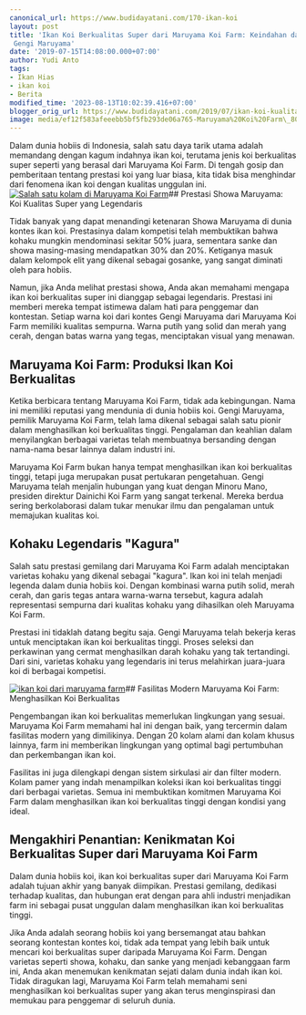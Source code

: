 ```yaml
---
canonical_url: https://www.budidayatani.com/170-ikan-koi
layout: post
title: 'Ikan Koi Berkualitas Super dari Maruyama Koi Farm: Keindahan dan Prestasi
 Gengi Maruyama'
date: '2019-07-15T14:08:00.000+07:00'
author: Yudi Anto
tags:
- Ikan Hias
- ikan koi
- Berita
modified_time: '2023-08-13T10:02:39.416+07:00'
blogger_orig_url: https://www.budidayatani.com/2019/07/ikan-koi-kualitas-super-dari-maruyama.html
image: media/ef12f583afeeebb5bf5fb293de06a765-Maruyama%20Koi%20Farm\_800x522.jpg
---
```

Dalam dunia hobiis di Indonesia, salah satu daya tarik utama adalah memandang dengan kagum indahnya ikan koi, terutama jenis koi berkualitas super seperti yang berasal dari Maruyama Koi Farm. Di tengah gosip dan pemberitaan tentang prestasi koi yang luar biasa, kita tidak bisa menghindar dari fenomena ikan koi dengan kualitas unggulan ini.[![Salah satu kolam di Maruyama Koi Farm](https://blogger.googleusercontent.com/img/b/R29vZ2xl/AVvXsEhzjZLKtRnoDs8-n_sjMkDjZzxJ3gNc3L2u2x3Ggw5o9ehH-FGY12MB6Nov8bHAEokPnyH34zZVE-Wu-AJVqZSiDqLPp1g9_MxsJq_6IL-Ck6CbSCt0_het2rP2Uu0FcdmqkK_Jio5EAFWxJjHmt5kXDxPxqGdpS7h9uuvIw_TtWaxE5oykYNb7iI0JfZbh/w640-h418/Maruyama%20Koi%20Farm_800x522.jpg)](https://blogger.googleusercontent.com/img/b/R29vZ2xl/AVvXsEhzjZLKtRnoDs8-n_sjMkDjZzxJ3gNc3L2u2x3Ggw5o9ehH-FGY12MB6Nov8bHAEokPnyH34zZVE-Wu-AJVqZSiDqLPp1g9_MxsJq_6IL-Ck6CbSCt0_het2rP2Uu0FcdmqkK_Jio5EAFWxJjHmt5kXDxPxqGdpS7h9uuvIw_TtWaxE5oykYNb7iI0JfZbh/s800/Maruyama%20Koi%20Farm_800x522.jpg)## Prestasi Showa Maruyama: Koi Kualitas Super yang Legendaris

Tidak banyak yang dapat menandingi ketenaran Showa Maruyama di dunia kontes ikan koi. Prestasinya dalam kompetisi telah membuktikan bahwa kohaku mungkin mendominasi sekitar 50% juara, sementara sanke dan showa masing-masing mendapatkan 30% dan 20%. Ketiganya masuk dalam kelompok elit yang dikenal sebagai gosanke, yang sangat diminati oleh para hobiis.

Namun, jika Anda melihat prestasi showa, Anda akan memahami mengapa ikan koi berkualitas super ini dianggap sebagai legendaris. Prestasi ini memberi mereka tempat istimewa dalam hati para penggemar dan kontestan. Setiap warna koi dari kontes Gengi Maruyama dari Maruyama Koi Farm memiliki kualitas sempurna. Warna putih yang solid dan merah yang cerah, dengan batas warna yang tegas, menciptakan visual yang menawan.

## Maruyama Koi Farm: Produksi Ikan Koi Berkualitas

Ketika berbicara tentang Maruyama Koi Farm, tidak ada kebingungan. Nama ini memiliki reputasi yang mendunia di dunia hobiis koi. Gengi Maruyama, pemilik Maruyama Koi Farm, telah lama dikenal sebagai salah satu pionir dalam menghasilkan koi berkualitas tinggi. Pengalaman dan keahlian dalam menyilangkan berbagai varietas telah membuatnya bersanding dengan nama-nama besar lainnya dalam industri ini.

Maruyama Koi Farm bukan hanya tempat menghasilkan ikan koi berkualitas tinggi, tetapi juga merupakan pusat pertukaran pengetahuan. Gengi Maruyama telah menjalin hubungan yang kuat dengan Minoru Mano, presiden direktur Dainichi Koi Farm yang sangat terkenal. Mereka berdua sering berkolaborasi dalam tukar menukar ilmu dan pengalaman untuk memajukan kualitas koi.

## Kohaku Legendaris "Kagura"

Salah satu prestasi gemilang dari Maruyama Koi Farm adalah menciptakan varietas kohaku yang dikenal sebagai "kagura". Ikan koi ini telah menjadi legenda dalam dunia hobiis koi. Dengan kombinasi warna putih solid, merah cerah, dan garis tegas antara warna-warna tersebut, kagura adalah representasi sempurna dari kualitas kohaku yang dihasilkan oleh Maruyama Koi Farm.

Prestasi ini tidaklah datang begitu saja. Gengi Maruyama telah bekerja keras untuk menciptakan ikan koi berkualitas tinggi. Proses seleksi dan perkawinan yang cermat menghasilkan darah kohaku yang tak tertandingi. Dari sini, varietas kohaku yang legendaris ini terus melahirkan juara-juara koi di berbagai kompetisi.

[![ikan koi dari maruyama farm](https://blogger.googleusercontent.com/img/b/R29vZ2xl/AVvXsEj8Z4MQ7xfMn0USyPgDda54Z8m-nDVRYEcEvA15Cck8vkrFlAAAJ73B_coXDIj3l6DMZleusLtQzOzHuE9ILvsRoIdEEDbQrydwbqRZAyCH6tRIN1VlWN6AD4z6V94fo_fcWARtxN4OxH4SPTmvQRr5A6oas2uTawWdfnp4T-pz6BY2B6dtILbdnbiB5tu8/w442-h640/showa%20maruyama_415x600.jpg)](https://blogger.googleusercontent.com/img/b/R29vZ2xl/AVvXsEj8Z4MQ7xfMn0USyPgDda54Z8m-nDVRYEcEvA15Cck8vkrFlAAAJ73B_coXDIj3l6DMZleusLtQzOzHuE9ILvsRoIdEEDbQrydwbqRZAyCH6tRIN1VlWN6AD4z6V94fo_fcWARtxN4OxH4SPTmvQRr5A6oas2uTawWdfnp4T-pz6BY2B6dtILbdnbiB5tu8/s600/showa%20maruyama_415x600.jpg)## Fasilitas Modern Maruyama Koi Farm: Menghasilkan Koi Berkualitas

Pengembangan ikan koi berkualitas memerlukan lingkungan yang sesuai. Maruyama Koi Farm memahami hal ini dengan baik, yang tercermin dalam fasilitas modern yang dimilikinya. Dengan 20 kolam alami dan kolam khusus lainnya, farm ini memberikan lingkungan yang optimal bagi pertumbuhan dan perkembangan ikan koi.

Fasilitas ini juga dilengkapi dengan sistem sirkulasi air dan filter modern. Kolam pamer yang indah menampilkan koleksi ikan koi berkualitas tinggi dari berbagai varietas. Semua ini membuktikan komitmen Maruyama Koi Farm dalam menghasilkan ikan koi berkualitas tinggi dengan kondisi yang ideal.

## Mengakhiri Penantian: Kenikmatan Koi Berkualitas Super dari Maruyama Koi Farm

Dalam dunia hobiis koi, ikan koi berkualitas super dari Maruyama Koi Farm adalah tujuan akhir yang banyak diimpikan. Prestasi gemilang, dedikasi terhadap kualitas, dan hubungan erat dengan para ahli industri menjadikan farm ini sebagai pusat unggulan dalam menghasilkan ikan koi berkualitas tinggi.

Jika Anda adalah seorang hobiis koi yang bersemangat atau bahkan seorang kontestan kontes koi, tidak ada tempat yang lebih baik untuk mencari koi berkualitas super daripada Maruyama Koi Farm. Dengan varietas seperti showa, kohaku, dan sanke yang menjadi kebanggaan farm ini, Anda akan menemukan kenikmatan sejati dalam dunia indah ikan koi. Tidak diragukan lagi, Maruyama Koi Farm telah memahami seni menghasilkan koi berkualitas super yang akan terus menginspirasi dan memukau para penggemar di seluruh dunia.

